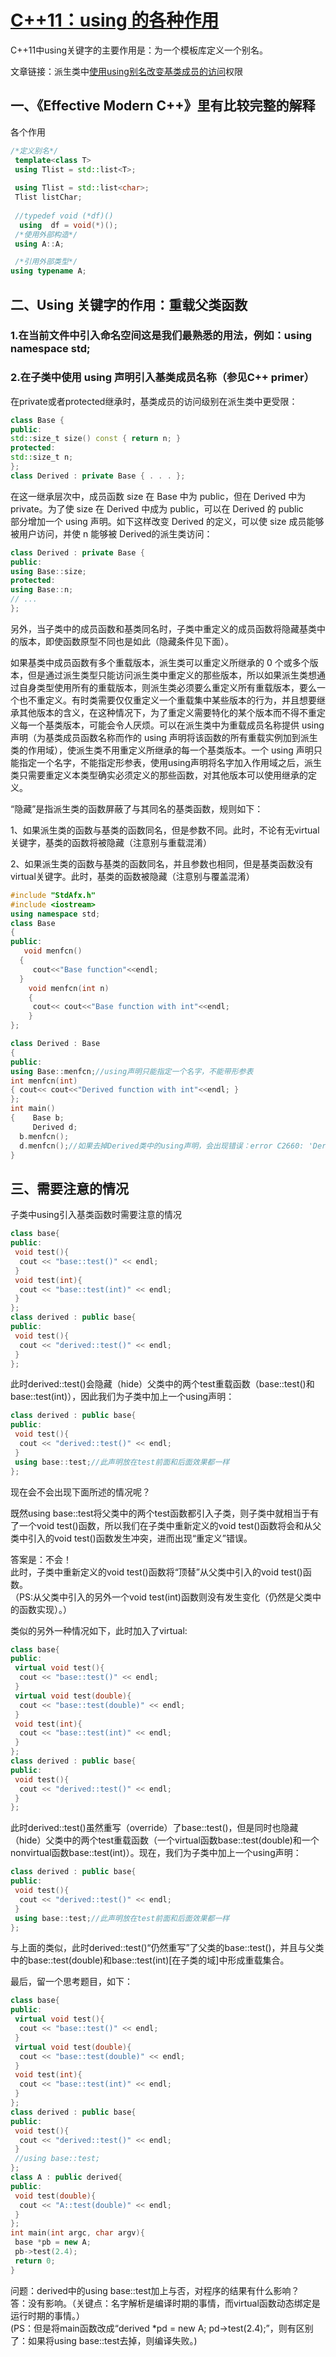# [C++11：using 的各种作用](https://www.cnblogs.com/wishchin/p/9199835.html)

C++11中using关键字的主要作用是：为一个模板库定义一个别名。

文章链接：派生类中[使用using别名改变基类成员的访问](https://blog.csdn.net/lfw19891101/article/details/4783217)权限   

## 一、《Effective Modern C++》里有比较完整的解释

各个作用
```cpp
/*定义别名*/
 template<class T>
 using Tlist = std::list<T>;
 
 using Tlist = std::list<char>;
 Tlist listChar;
 
 //typedef void (*df)()
  using  df = void(*)();
 /*使用外部构造*/
 using A::A;

 /*引用外部类型*/
using typename A;

```

## 二、Using 关键字的作用：重载父类函数

### 1.在当前文件中引入命名空间这是我们最熟悉的用法，例如：using namespace std;

### 2.在子类中使用 using 声明引入基类成员名称（参见C++ primer）

在private或者protected继承时，基类成员的访问级别在派生类中更受限：
```cpp
class Base {
public:
std::size_t size() const { return n; }
protected:
std::size_t n;
};
class Derived : private Base { . . . };
```
在这一继承层次中，成员函数 size 在 Base 中为 public，但在 Derived 中为 private。为了使 size 在 Derived 中成为 public，可以在 Derived 的 public  
部分增加一个 using 声明。如下这样改变 Derived 的定义，可以使 size 成员能够被用户访问，并使 n 能够被 Derived的派生类访问：
```cpp
class Derived : private Base {
public:
using Base::size;
protected:
using Base::n;
// ...
};
```
另外，当子类中的成员函数和基类同名时，子类中重定义的成员函数将隐藏基类中的版本，即使函数原型不同也是如此（隐藏条件见下面）。

如果基类中成员函数有多个重载版本，派生类可以重定义所继承的 0 个或多个版本，但是通过派生类型只能访问派生类中重定义的那些版本，所以如果派生类想通过自身类型使用所有的重载版本，则派生类必须要么重定义所有重载版本，要么一个也不重定义。有时类需要仅仅重定义一个重载集中某些版本的行为，并且想要继承其他版本的含义，在这种情况下，为了重定义需要特化的某个版本而不得不重定义每一个基类版本，可能会令人厌烦。可以在派生类中为重载成员名称提供 using 声明（为基类成员函数名称而作的 using 声明将该函数的所有重载实例加到派生类的作用域），使派生类不用重定义所继承的每一个基类版本。一个 using 声明只能指定一个名字，不能指定形参表，使用using声明将名字加入作用域之后，派生类只需要重定义本类型确实必须定义的那些函数，对其他版本可以使用继承的定义。

“隐藏”是指派生类的函数屏蔽了与其同名的基类函数，规则如下：

1、如果派生类的函数与基类的函数同名，但是参数不同。此时，不论有无virtual关键字，基类的函数将被隐藏（注意别与重载混淆）

2、如果派生类的函数与基类的函数同名，并且参数也相同，但是基类函数没有virtual关键字。此时，基类的函数被隐藏（注意别与覆盖混淆）
```cpp
#include "StdAfx.h"
#include <iostream>
using namespace std;
class Base
{
public:    
   void menfcn()
  {
     cout<<"Base function"<<endl; 
  }
    void menfcn(int n)
    {
     cout<< cout<<"Base function with int"<<endl; 
    }
};

class Derived : Base
{
public:    
using Base::menfcn;//using声明只能指定一个名字，不能带形参表    
int menfcn(int)
{ cout<< cout<<"Derived function with int"<<endl; }
};
int main()
{    Base b; 
     Derived d;   
  b.menfcn();   
  d.menfcn();//如果去掉Derived类中的using声明，会出现错误：error C2660: 'Derived::menfcn' : function does not take 0 arguments    std::cin.ignore(std::cin.gcount()+1);//清空缓冲区    std::cin.get();//暂停程序执行  
}
```
  

## 三、需要注意的情况

子类中using引入基类函数时需要注意的情况  
```cpp
class base{
public:
 void test(){
  cout << "base::test()" << endl;
 }
 void test(int){
  cout << "base::test(int)" << endl;
 }
};
class derived : public base{
public:
 void test(){
  cout << "derived::test()" << endl;
 }
};
```
  

此时derived::test()会隐藏（hide）父类中的两个test重载函数（base::test()和base::test(int)），因此我们为子类中加上一个using声明：  

```cpp
class derived : public base{
public:
 void test(){
  cout << "derived::test()" << endl;
 }
 using base::test;//此声明放在test前面和后面效果都一样
};
```
  

现在会不会出现下面所述的情况呢？  

既然using base::test将父类中的两个test函数都引入子类，则子类中就相当于有了一个void test()函数，所以我们在子类中重新定义的void test()函数将会和从父类中引入的void test()函数发生冲突，进而出现“重定义”错误。  

答案是：不会！  
此时，子类中重新定义的void test()函数将“顶替”从父类中引入的void test()函数。  
（PS:从父类中引入的另外一个void test(int)函数则没有发生变化（仍然是父类中的函数实现）。）

类似的另外一种情况如下，此时加入了virtual:  
```cpp
class base{
public:
 virtual void test(){
  cout << "base::test()" << endl;
 }
 virtual void test(double){
  cout << "base::test(double)" << endl;
 }
 void test(int){
  cout << "base::test(int)" << endl;
 }
};
class derived : public base{
public:
 void test(){
  cout << "derived::test()" << endl;
 }
};
```
  
此时derived::test()虽然重写（override）了base::test()，但是同时也隐藏（hide）父类中的两个test重载函数（一个virtual函数base::test(double)和一个nonvirtual函数base::test(int)）。现在，我们为子类中加上一个using声明：  
```cpp
class derived : public base{
public:
 void test(){
  cout << "derived::test()" << endl;
 }
 using base::test;//此声明放在test前面和后面效果都一样
};
```
  
与上面的类似，此时derived::test()“仍然重写”了父类的base::test()，并且与父类中的base::test(double)和base::test(int)\[在子类的域\]中形成重载集合。

  
最后，留一个思考题目，如下：  
```cpp
class base{
public:
 virtual void test(){
  cout << "base::test()" << endl;
 }
 virtual void test(double){
  cout << "base::test(double)" << endl;
 }
 void test(int){
  cout << "base::test(int)" << endl;
 }
};
class derived : public base{
public:
 void test(){
  cout << "derived::test()" << endl;
 }
 //using base::test;
};
class A : public derived{
public:
 void test(double){
  cout << "A::test(double)" << endl;
 }
};
int main(int argc, char argv){
 base *pb = new A;
 pb->test(2.4);
 return 0;
}
```
  

问题：derived中的using base::test加上与否，对程序的结果有什么影响？  
答：没有影响。（关键点：名字解析是编译时期的事情，而virtual函数动态绑定是运行时期的事情。）  
(PS：但是将main函数改成“derived *pd = new A; pd->test(2.4);”，则有区别了：如果将using base::test去掉，则编译失败。)